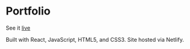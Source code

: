 # Portfolio

See it [live](https://www.himynameiseli.com/)

Built with React, JavaScript, HTML5, and CSS3. Site hosted via Netlify.
